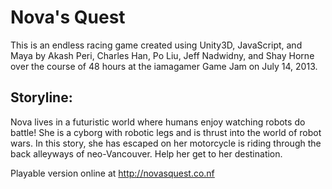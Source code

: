 Nova's Quest
============

This is an endless racing game created using Unity3D, JavaScript, and Maya by Akash Peri, Charles Han, Po Liu, Jeff Nadwidny, and Shay Horne over the course of 48 hours at the iamagamer Game Jam on July 14, 2013.

Storyline:
----------

Nova lives in a futuristic world where humans enjoy watching robots do battle! She is a cyborg with robotic legs and is thrust into the world of robot wars. In this story, she has escaped on her motorcycle is riding through the back alleyways of neo-Vancouver. Help her get to her destination.

Playable version online at http://novasquest.co.nf
